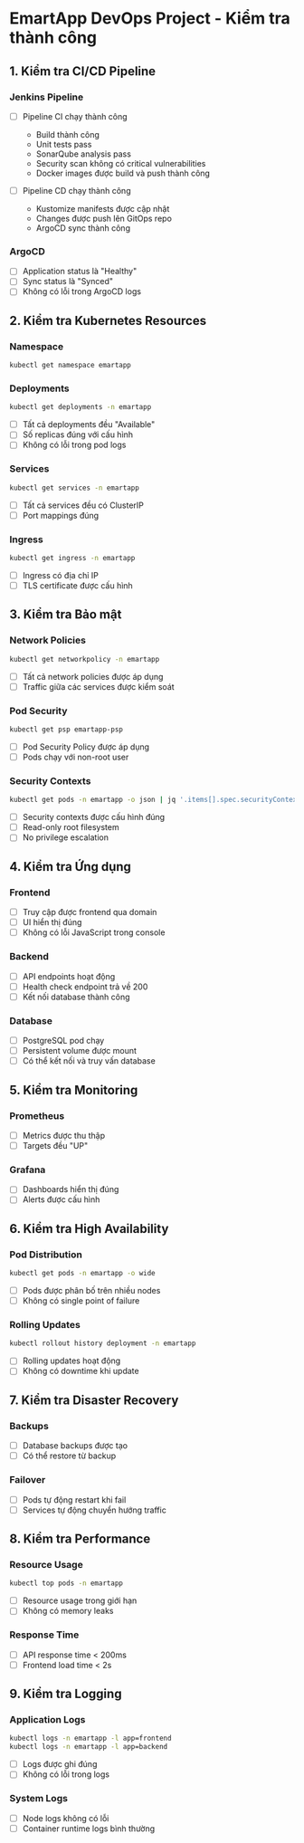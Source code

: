 # EmartApp DevOps Project - Kiểm tra thành công

## 1. Kiểm tra CI/CD Pipeline

### Jenkins Pipeline
- [ ] Pipeline CI chạy thành công
  - Build thành công
  - Unit tests pass
  - SonarQube analysis pass
  - Security scan không có critical vulnerabilities
  - Docker images được build và push thành công

- [ ] Pipeline CD chạy thành công
  - Kustomize manifests được cập nhật
  - Changes được push lên GitOps repo
  - ArgoCD sync thành công

### ArgoCD
- [ ] Application status là "Healthy"
- [ ] Sync status là "Synced"
- [ ] Không có lỗi trong ArgoCD logs

## 2. Kiểm tra Kubernetes Resources

### Namespace
```bash
kubectl get namespace emartapp
```

### Deployments
```bash
kubectl get deployments -n emartapp
```
- [ ] Tất cả deployments đều "Available"
- [ ] Số replicas đúng với cấu hình
- [ ] Không có lỗi trong pod logs

### Services
```bash
kubectl get services -n emartapp
```
- [ ] Tất cả services đều có ClusterIP
- [ ] Port mappings đúng

### Ingress
```bash
kubectl get ingress -n emartapp
```
- [ ] Ingress có địa chỉ IP
- [ ] TLS certificate được cấu hình

## 3. Kiểm tra Bảo mật

### Network Policies
```bash
kubectl get networkpolicy -n emartapp
```
- [ ] Tất cả network policies được áp dụng
- [ ] Traffic giữa các services được kiểm soát

### Pod Security
```bash
kubectl get psp emartapp-psp
```
- [ ] Pod Security Policy được áp dụng
- [ ] Pods chạy với non-root user

### Security Contexts
```bash
kubectl get pods -n emartapp -o json | jq '.items[].spec.securityContext'
```
- [ ] Security contexts được cấu hình đúng
- [ ] Read-only root filesystem
- [ ] No privilege escalation

## 4. Kiểm tra Ứng dụng

### Frontend
- [ ] Truy cập được frontend qua domain
- [ ] UI hiển thị đúng
- [ ] Không có lỗi JavaScript trong console

### Backend
- [ ] API endpoints hoạt động
- [ ] Health check endpoint trả về 200
- [ ] Kết nối database thành công

### Database
- [ ] PostgreSQL pod chạy
- [ ] Persistent volume được mount
- [ ] Có thể kết nối và truy vấn database

## 5. Kiểm tra Monitoring

### Prometheus
- [ ] Metrics được thu thập
- [ ] Targets đều "UP"

### Grafana
- [ ] Dashboards hiển thị đúng
- [ ] Alerts được cấu hình

## 6. Kiểm tra High Availability

### Pod Distribution
```bash
kubectl get pods -n emartapp -o wide
```
- [ ] Pods được phân bố trên nhiều nodes
- [ ] Không có single point of failure

### Rolling Updates
```bash
kubectl rollout history deployment -n emartapp
```
- [ ] Rolling updates hoạt động
- [ ] Không có downtime khi update

## 7. Kiểm tra Disaster Recovery

### Backups
- [ ] Database backups được tạo
- [ ] Có thể restore từ backup

### Failover
- [ ] Pods tự động restart khi fail
- [ ] Services tự động chuyển hướng traffic

## 8. Kiểm tra Performance

### Resource Usage
```bash
kubectl top pods -n emartapp
```
- [ ] Resource usage trong giới hạn
- [ ] Không có memory leaks

### Response Time
- [ ] API response time < 200ms
- [ ] Frontend load time < 2s

## 9. Kiểm tra Logging

### Application Logs
```bash
kubectl logs -n emartapp -l app=frontend
kubectl logs -n emartapp -l app=backend
```
- [ ] Logs được ghi đúng
- [ ] Không có lỗi trong logs

### System Logs
- [ ] Node logs không có lỗi
- [ ] Container runtime logs bình thường

